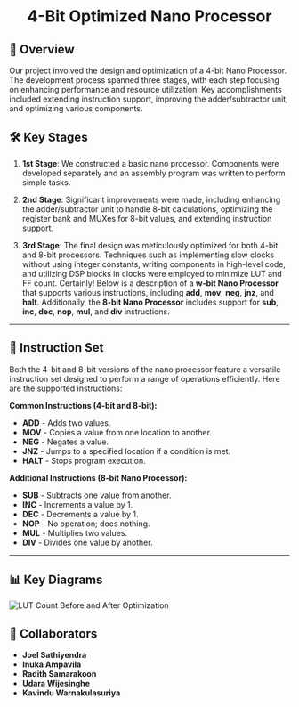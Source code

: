 <h1 align="center">4-Bit Optimized Nano Processor</h1>

## 🚀 Overview

Our project involved the design and optimization of a 4-bit Nano Processor. The development process spanned three stages, with each step focusing on enhancing performance and resource utilization. Key accomplishments included extending instruction support, improving the adder/subtractor unit, and optimizing various components.

## 🛠️ Key Stages

1. **1st Stage**: We constructed a basic nano processor. Components were developed separately and an assembly program was written to perform simple tasks.

2. **2nd Stage**: Significant improvements were made, including enhancing the adder/subtractor unit to handle 8-bit calculations, optimizing the register bank and MUXes for 8-bit values, and extending instruction support.

3. **3rd Stage**: The final design was meticulously optimized for both 4-bit and 8-bit processors. Techniques such as implementing slow clocks without using integer constants, writing components in high-level code, and utilizing DSP blocks in clocks were employed to minimize LUT and FF count.
Certainly! Below is a description of a **w-bit Nano Processor** that supports various instructions, including **add**, **mov**, **neg**, **jnz**, and **halt**. Additionally, the **8-bit Nano Processor** includes support for **sub**, **inc**, **dec**, **nop**, **mul**, and **div** instructions. 

---

## 📜 Instruction Set

Both the 4-bit and 8-bit versions of the nano processor feature a versatile instruction set designed to perform a range of operations efficiently. Here are the supported instructions:

**Common Instructions (4-bit and 8-bit):**
- **ADD** - Adds two values.
- **MOV** - Copies a value from one location to another.
- **NEG** - Negates a value.
- **JNZ** - Jumps to a specified location if a condition is met.
- **HALT** - Stops program execution.

**Additional Instructions (8-bit Nano Processor):**
- **SUB** - Subtracts one value from another.
- **INC** - Increments a value by 1.
- **DEC** - Decrements a value by 1.
- **NOP** - No operation; does nothing.
- **MUL** - Multiplies two values.
- **DIV** - Divides one value by another.

---

## 📊 Key Diagrams

![LUT Count Before and After Optimization](https://github.com/akw2000/Nano_processor_4bit/blob/main/screenshots/LUT_comparison.png)


## 🤝 Collaborators

- **Joel Sathiyendra**
- **Inuka Ampavila**
- **Radith Samarakoon**
- **Udara Wijesinghe**
- **Kavindu Warnakulasuriya**

